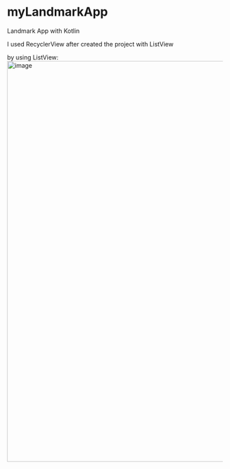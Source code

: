# myLandmarkApp
Landmark App with Kotlin

I used RecyclerView after created the project with ListView

by using ListView:
<img width="938" alt="image" src="https://github.com/akcaHalit/myLandmarkApp/assets/103420587/1e75d3c6-c0fa-4d05-b2c6-199c7a4df0b4">

